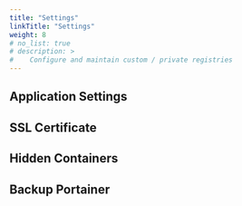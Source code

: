 ```yaml
---
title: "Settings"
linkTitle: "Settings"
weight: 8
# no_list: true
# description: >
#    Configure and maintain custom / private registries
---
```

## Application Settings

## SSL Certificate

## Hidden Containers

## Backup Portainer





